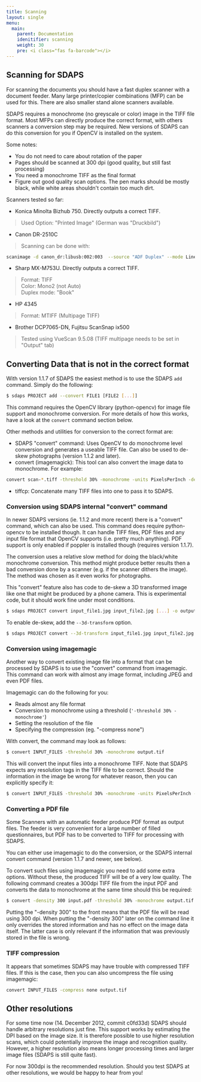 ```yaml
---
title: Scanning
layout: single
menu:
  main:
    parent: Documentation
    idenitifier: scanning
    weight: 30
    pre: <i class="fas fa-barcode"></i>
---
```


## Scanning for SDAPS
For scanning the documents you should have a fast duplex scanner with a
document feeder. Many large printer/copier combinations (MFP) can be
used for this. There are also smaller stand alone scanners available.

SDAPS requires a monochrome (no greyscale or color) image in the TIFF
file format. Most MFPs can directly produce the correct format, with
others scanners a conversion step may be required. New versions of
SDAPS can do this conversion for you if OpenCV is installed on the system.

Some notes:

* You do not need to care about rotation of the paper
* Pages should be scanned at 300 dpi (good quality, but still fast processing)
* You need a monochrome TIFF as the final format
* Figure out good quality scan options. The pen marks should be mostly black,
while white areas shouldn't contain too much dirt.

Scanners tested so far:

* Konica Minolta Bizhub 750. Directly outputs a correct TIFF.

> Used Option: "Printed Image" (German was "Druckbild")

* Canon DR-2510C

> Scanning can be done with:

``` bash
scanimage -d canon_dr:libusb:002:003  --source "ADF Duplex" --mode Lineart --resolution 300 -l 0 -t 0 -x 210 -y 297 --page-height 297 --batch='out%05d.pnm' --batch-count=10 --threshold 150 --brightness -40
```

* Sharp MX-M753U. Directly outputs a correct TIFF.

> Format: TIFF<br>
> Color: Mono2 (not Auto)<br>
> Duplex mode: "Book"

* HP 4345

> Format: MTIFF (Multipage TIFF)

* Brother DCP7065-DN, Fujitsu ScanSnap ix500

> Tested using VueScan 9.5.08 (TIFF multipage needs to be set in "Output" tab)

## Converting Data that is not in the correct format

With version 1.1.7 of SDAPS the easiest method is to use the SDAPS ``add``
command. Simply do the following:

``` bash
$ sdaps PROJECT add --convert FILE1 [FILE2 [...]]
```

This command requires the OpenCV library (python-opencv) for image file
support and monochrome conversion. For more details of how this works, have a
look at the ``convert`` command section below.

Other methods and utilities for conversion to the correct format are:

* SDAPS "convert" command: Uses OpenCV to do monochrome level conversion
and generates a useable TIFF file. Can also be used to de-skew photographs
(version 1.1.2 and later).
* convert (imagemagick): This tool can also convert the image data to
monochrome. For example:

``` bash
convert scan-*.tiff -threshold 30% -monochrome -units PixelsPerInch -density 300 -compress none scans.tiff
```

* tiffcp: Concatenate many TIFF files into one to pass it to SDAPS.

### Conversion using SDAPS internal "convert" command
In newer SDAPS versions (ie. 1.1.2 and more recent) there is a "convert"
command, which can also be used. This command does require python-opencv
to be installed though.  It can handle TIFF files, PDF files and any
input file format that OpenCV supports (i.e. pretty much anything). PDF
support is only enabled if poppler is installed though (requires version
1.1.7).

The conversion uses a relative slow method for doing the black/white
monochrome conversion. This method might produce better results then
a bad conversion done by a scanner (e.g. if the scanner dithers the
image). The method was chosen as it even works for photographs.

This "convert" feature also has code to de-skew a 3D transformed image
like one that might be produced by a phone camera. This is experimental
code, but it should work fine under most conditions.

``` bash
$ sdaps PROJECT convert input_file1.jpg input_file2.jpg [...] -o output.tif
```

To enable de-skew, add the ``--3d-transform`` option.

``` bash
$ sdaps PROJECT convert --3d-transform input_file1.jpg input_file2.jpg [...] -o output.tif
```

### Conversion using imagemagic

Another way to convert existing image file into a format that can be
processed by SDAPS is to use the "convert" command from imagemagic.
This command can work with almost any image format, including JPEG and
even PDF files.

Imagemagic can do the following for you:

* Reads almost any file format
* Conversion to monochrome using a threshold (``'-threshold 30% -monochrome'``)
* Setting the resolution of the file
* Specifying the compression (eg. "-compress none")

With convert, the command may look as follows:

``` bash
$ convert INPUT_FILES -threshold 30% -monochrome output.tif
```

This will convert the input files into a monochrome TIFF. Note that
SDAPS expects any resolution tags in the TIFF file to be correct.
Should the information in the image be wrong for whatever reason,
then you can explicitly specify it:

``` bash
$ convert INPUT_FILES -threshold 30% -monochrome -units PixelsPerInch -density 300 output.tif
```

### Converting a PDF file

Some Scanners with an automatic feeder produce PDF format as output files.
The feeder  is very convenient for a large number of filled questionnaires,
but PDF has to be converted to TIFF for processing with SDAPS.

You can either use imagemagic to do the conversion, or the SDAPS internal
convert command (version 1.1.7 and newer, see below).

To convert such files using imagemagic you need to add some extra options.
Without these, the produced TIFF will be of a very low quality. The
following command creates a 300dpi TIFF file from the input PDF and
converts the data to monochrome at the same time should this be required:

``` bash
$ convert -density 300 input.pdf -threshold 30% -monochrome output.tif
```

Putting the "-density 300" to the front means that the PDF file will be
read using 300 dpi. When putting the "-density 300" later on the command
line it only overrides the stored information and has no effect on the
image data itself. The latter case is only relevant if the information
that was previously stored in the file is wrong.

### TIFF compression

It appears that sometimes SDAPS may have trouble with compressed TIFF files.
If this is the case, then you can also uncompress the file using imagemagic:

``` bash
convert INPUT_FILES -compress none output.tif
```

## Other resolutions

For some time now (14. December 2012, commit c0fd33d) SDAPS should handle
arbitrary resolutions just fine. This support works by estimating the DPI
based on the image size. It is therefore possible to use higher resolution
scans, which could potentially improve the image and recognition quality.
However, a higher resolution also means longer processing times and larger
image files (SDAPS is still quite fast).

For now 300dpi is the recommended resolution. Should you test SDAPS at
other resolutions, we would be happy to hear from you!

